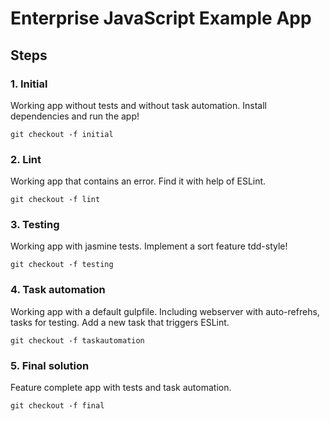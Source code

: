 # Enterprise JavaScript Example App


## Steps

### 1. Initial
Working app without tests and without task automation.
Install dependencies and run the app!

```
git checkout -f initial
```

### 2. Lint
Working app that contains an error. Find it with help of ESLint.

```
git checkout -f lint
```

### 3. Testing
Working app with jasmine tests.
Implement a sort feature tdd-style!

```
git checkout -f testing
```

### 4. Task automation
Working app with a default gulpfile. Including webserver with auto-refrehs, tasks for testing.
Add a new task that triggers ESLint.

```
git checkout -f taskautomation
```

### 5. Final solution
Feature complete app with tests and task automation.

```
git checkout -f final
```
